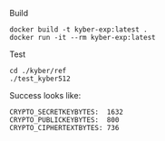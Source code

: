Build

```
docker build -t kyber-exp:latest .
docker run -it --rm kyber-exp:latest
```

Test

```
cd ./kyber/ref
./test_kyber512
```

Success looks like:

```
CRYPTO_SECRETKEYBYTES:  1632
CRYPTO_PUBLICKEYBYTES:  800
CRYPTO_CIPHERTEXTBYTES: 736
```
